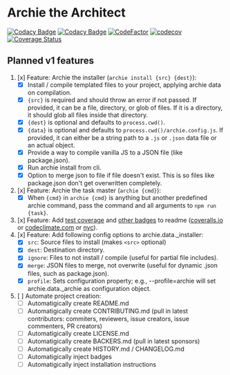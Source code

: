 # Archie the Architect

[![Codacy Badge](https://api.codacy.com/project/badge/Grade/5323e8ecc9e94a3abe87f86279365ddb)](https://www.codacy.com/app/thezimmee/archie?utm_source=github.com&amp;utm_medium=referral&amp;utm_content=thezimmee/archie&amp;utm_campaign=Badge_Grade)
[![Codacy Badge](https://api.codacy.com/project/badge/Coverage/5323e8ecc9e94a3abe87f86279365ddb)](https://www.codacy.com/app/thezimmee/archie?utm_source=github.com&utm_medium=referral&utm_content=thezimmee/archie&utm_campaign=Badge_Coverage)
[![CodeFactor](https://www.codefactor.io/repository/github/thezimmee/archie/badge)](https://www.codefactor.io/repository/github/thezimmee/archie)
[![codecov](https://codecov.io/gh/thezimmee/archie/branch/v1/graph/badge.svg)](https://codecov.io/gh/thezimmee/archie)
[![Coverage Status](https://coveralls.io/repos/github/thezimmee/archie/badge.svg?branch=v1)](https://coveralls.io/github/thezimmee/archie?branch=v1)

## Planned v1 features

1. [x] Feature: Archie the installer (`archie install {src} {dest}`):
    - [x] Install / compile templated files to your project, applying archie data on compilation.
    - [x] `{src}` is required and should throw an error if not passed. If provided, it can be a file, directory, or glob of files. If it is a directory, it should glob all files inside that directory.
    - [x] `{dest}` is optional and defaults to `process.cwd()`.
    - [x] `{data}` is optional and defaults to `process.cwd()/archie.config.js`. If provided, it can either be a string path to a `.js` or `.json` data file or an actual object.
    - [x] Provide a way to compile vanilla JS to a JSON file (like package.json).
    - [x] Run archie install from cli.
    - [x] Option to merge json to file if file doesn't exist. This is so files like package.json don't get overwritten completely.
2. [x] Feature: Archie the task master (`archie {cmd}`):
    - [x] When `{cmd}` in `archie {cmd}` is anything but another predefined archie command, pass the command and all arguments to `npm run {task}`.
3. [x] Feature: Add [test coverage](https://docs.codeclimate.com/docs/setting-up-test-coverage) and [other badges](https://github.com/dwyl/repo-badges) to readme ([coveralls.io](https://coveralls.io) or [codeclimate.com](https://codeclimate.com) or [nyc](https://libraries.io/npm/nyc)).
4. [x] Feature: Add following config options to archie.data._installer:
    - [x] `src`: Source files to install (makes `<src>` optional)
    - [x] `dest`: Destination directory.
    - [x] `ignore`: Files to not install / compile (useful for partial file includes).
    - [x] `merge`: JSON files to merge, not overwrite (useful for dynamic .json files, such as package.json).
    - [x] `profile`: Sets configuration property; e.g., --profile=archie will set archie.data._archie as configuration object.
5. [ ] Automate project creation:
    - [ ] Automatigically create README.md
    - [ ] Automatigically create CONTRIBUTING.md (pull in latest contributors: commiters, reviewers, issue creators, issue commenters, PR creators)
    - [ ] Automatigically create LICENSE.md
    - [ ] Automatigically create BACKERS.md (pull in latest sponsors)
    - [ ] Automatigically create HISTORY.md / CHANGELOG.md
    - [ ] Automatigically inject badges
    - [ ] Automatigically inject installation instructions
